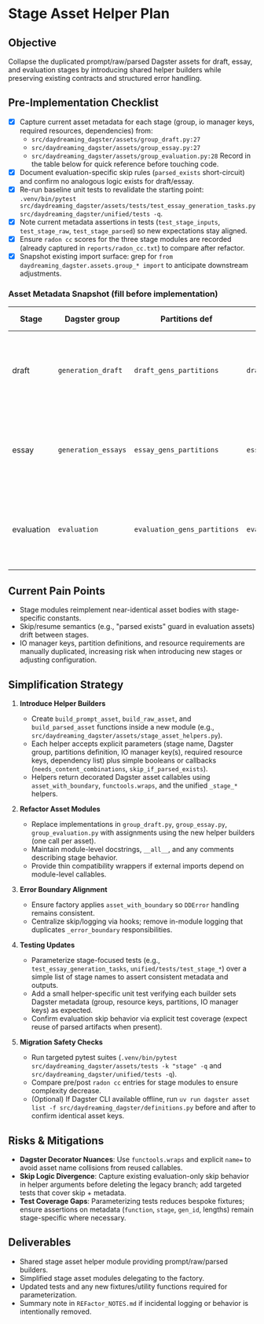 # Stage Asset Helper Plan

## Objective
Collapse the duplicated prompt/raw/parsed Dagster assets for draft, essay, and evaluation stages by introducing shared helper builders while preserving existing contracts and structured error handling.

## Pre-Implementation Checklist
- [x] Capture current asset metadata for each stage (group, io manager keys, required resources, dependencies) from:
  - `src/daydreaming_dagster/assets/group_draft.py:27`
  - `src/daydreaming_dagster/assets/group_essay.py:27`
  - `src/daydreaming_dagster/assets/group_evaluation.py:28`
  Record in the table below for quick reference before touching code.
- [x] Document evaluation-specific skip rules (`parsed_exists` short-circuit) and confirm no analogous logic exists for draft/essay.
- [x] Re-run baseline unit tests to revalidate the starting point: `.venv/bin/pytest src/daydreaming_dagster/assets/tests/test_essay_generation_tasks.py src/daydreaming_dagster/unified/tests -q`.
- [x] Note current metadata assertions in tests (`test_stage_inputs`, `test_stage_raw`, `test_stage_parsed`) so new expectations stay aligned.
- [x] Ensure `radon cc` scores for the three stage modules are recorded (already captured in `reports/radon_cc.txt`) to compare after refactor.
- [x] Snapshot existing import surface: grep for `from daydreaming_dagster.assets.group_* import` to anticipate downstream adjustments.

### Asset Metadata Snapshot (fill before implementation)
| Stage | Dagster group        | Partitions def                | Prompt IO manager           | Response IO manager        | Required resources                                          | Extra deps                     |
|-------|----------------------|------------------------------|-----------------------------|-----------------------------|--------------------------------------------------------------|--------------------------------|
| draft | `generation_draft`   | `draft_gens_partitions`       | `draft_prompt_io_manager`    | `in_memory_io_manager`       | `{"data_root", "experiment_config"}` (prompt); `{"data_root", "experiment_config", "openrouter_client"}` (raw); `{"data_root", "experiment_config"}` (parsed) | `deps={AssetKey('draft_raw')}` on parsed |
| essay | `generation_essays`  | `essay_gens_partitions`       | `essay_prompt_io_manager`    | `in_memory_io_manager`       | `{"data_root", "experiment_config"}` (prompt); `{"data_root", "experiment_config", "openrouter_client"}` (raw); `{"data_root", "experiment_config"}` (parsed) | `deps={AssetKey('essay_raw')}` on parsed |
| evaluation | `evaluation`        | `evaluation_gens_partitions` | `evaluation_prompt_io_manager` | `in_memory_io_manager`       | `{"data_root", "experiment_config"}` (prompt); `{"data_root", "experiment_config", "openrouter_client"}` (raw); `{"data_root", "experiment_config"}` (parsed) | Prompt depends on `EVALUATION_TEMPLATES_KEY`; parsed `deps={AssetKey('evaluation_raw')}` |

## Current Pain Points
- Stage modules reimplement near-identical asset bodies with stage-specific constants.
- Skip/resume semantics (e.g., "parsed exists" guard in evaluation assets) drift between stages.
- IO manager keys, partition definitions, and resource requirements are manually duplicated, increasing risk when introducing new stages or adjusting configuration.

## Simplification Strategy
1. **Introduce Helper Builders**
   - Create `build_prompt_asset`, `build_raw_asset`, and `build_parsed_asset` functions inside a new module (e.g., `src/daydreaming_dagster/assets/stage_asset_helpers.py`).
   - Each helper accepts explicit parameters (stage name, Dagster group, partitions definition, IO manager key(s), required resource keys, dependency list) plus simple booleans or callbacks (`needs_content_combinations`, `skip_if_parsed_exists`).
   - Helpers return decorated Dagster asset callables using `asset_with_boundary`, `functools.wraps`, and the unified `_stage_*` helpers.

2. **Refactor Asset Modules**
   - Replace implementations in `group_draft.py`, `group_essay.py`, `group_evaluation.py` with assignments using the new helper builders (one call per asset).
   - Maintain module-level docstrings, `__all__`, and any comments describing stage behavior.
   - Provide thin compatibility wrappers if external imports depend on module-level callables.

3. **Error Boundary Alignment**
   - Ensure factory applies `asset_with_boundary` so `DDError` handling remains consistent.
   - Centralize skip/logging via hooks; remove in-module logging that duplicates `_error_boundary` responsibilities.

4. **Testing Updates**
   - Parameterize stage-focused tests (e.g., `test_essay_generation_tasks`, `unified/tests/test_stage_*`) over a simple list of stage names to assert consistent metadata and outputs.
   - Add a small helper-specific unit test verifying each builder sets Dagster metadata (group, resource keys, partitions, IO manager keys) as expected.
   - Confirm evaluation skip behavior via explicit test coverage (expect reuse of parsed artifacts when present).

5. **Migration Safety Checks**
   - Run targeted pytest suites (`.venv/bin/pytest src/daydreaming_dagster/assets/tests -k "stage" -q` and `src/daydreaming_dagster/unified/tests -q`).
   - Compare pre/post `radon cc` entries for stage modules to ensure complexity decrease.
   - (Optional) If Dagster CLI available offline, run `uv run dagster asset list -f src/daydreaming_dagster/definitions.py` before and after to confirm identical asset keys.

## Risks & Mitigations
- **Dagster Decorator Nuances**: Use `functools.wraps` and explicit `name=` to avoid asset name collisions from reused callables.
- **Skip Logic Divergence**: Capture existing evaluation-only skip behavior in helper arguments before deleting the legacy branch; add targeted tests that cover skip + metadata.
- **Test Coverage Gaps**: Parameterizing tests reduces bespoke fixtures; ensure assertions on metadata (`function`, `stage`, `gen_id`, lengths) remain stage-specific where necessary.

## Deliverables
- Shared stage asset helper module providing prompt/raw/parsed builders.
- Simplified stage asset modules delegating to the factory.
- Updated tests and any new fixtures/utility functions required for parameterization.
- Summary note in `REFactor_NOTES.md` if incidental logging or behavior is intentionally removed.
